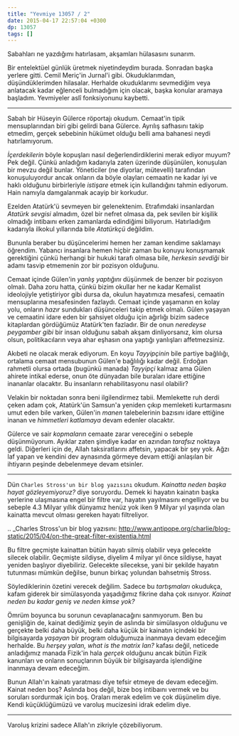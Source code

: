 ```yaml
---
title: "Yevmiye 13057 / 2"
date: 2015-04-17 22:57:04 +0300
dp: 13057
tags: []
---
```


Sabahları ne yazdığımı hatırlasam, akşamları hülasasını sunarım.

Bir entelektüel günlük üretmek niyetindeydim burada. Sonradan başka
yerlere gitti. Cemil Meriç'in Jurnal'i gibi. Okuduklarımdan,
düşündüklerimden hilasalar. Herhalde okuduklarımı sevmediğim veya
anlatacak kadar eğlenceli bulmadığım için olacak, başka konular
aramaya başladım. Yevmiyeler aslî fonksiyonunu kaybetti.

------

Sabah bir Hüseyin Gülerce röportajı okudum. Cemaat'in tipik
mensuplarından biri gibi gelirdi bana Gülerce. Ayrılış safhasını takip
etmedim, gerçek sebebinin hükümet olduğu belli ama bahanesi neydi
hatırlamıyorum.

*İçerdekilerin* böyle kopuşları nasıl değerlendirdiklerini merak
ediyor muyum? Pek değil. Çünkü anladığım kadarıyla zaten üzerinde
düşünülen, konuşulan bir mevzu değil bunlar. Yöneticiler (ne diyorlar,
mütevelli) tarafından konuşuluyordur ancak onların da böyle olayları
cemaatin ne kadar iyi ve haklı olduğunu birbirleriyle *istişare* etmek
için kullandığını tahmin ediyorum. Hain namıyla damgalanmak acayip bir
korkudur.

Ezelden Atatürk'ü sevmeyen bir gelenektenim. Etrafımdaki insanlardan
*Atatürk sevgisi* almadım, özel bir nefret olmasa da, pek sevilen bir
kişilik olmadığı intibaını erken zamanlarda edindiğimi
biliyorum. Hatırladığım kadarıyla ilkokul yıllarında bile *Atatürkçü*
değildim.

Bununla beraber bu düşüncelerimi hemen her zaman kendime saklamayı
öğrendim. Yabancı insanlara hemen hiçbir zaman bu konuyu konuşmamak
gerektiğini çünkü herhangi bir hukuki tarafı olmasa bile, *herkesin
sevdiği* bir adamı tasvip etmemenin zor bir pozisyon olduğunu.

Cemaat içinde Gülen'in *yanlış yaptığını* düşünmek de benzer bir
pozisyon olmalı. Daha zoru hatta, çünkü bizim okullar her ne kadar
Kemalist ideolojiyle yetiştiriyor gibi dursa da, okulun hayatımıza
mesafesi, cemaatin mensuplarına mesafesinden fazlaydı. Cemaat içinde
yaşamanın en kolay yolu, onların *hazır* sundukları düşünceleri takip
etmek olmalı. Gülen yaşayan ve cemaatini idare eden bir şahsiyet
olduğu için ağırlığı bizim sadece kitaplardan gördüğümüz Atatürk'ten
fazladır. Bir de onun *neredeyse peygamber gibi* bir insan olduğunu
sabah akşam dinliyorsanız, kim olursa olsun, politikacıların veya ahar
eşhasın ona yaptığı yanlışları affetmezsiniz.

Akıbeti ne olacak merak ediyorum. En koyu *Tayyipçinin* bile partiye
bağlılığı, ortalama cemaat mensubunun Gülen'e bağlılığı kadar
değil. Erdoğan rahmetli olursa ortada (bugünkü manada) *Tayyipçi*
kalmaz ama Gülen ahirete intikal ederse, onun öte dünyadan bile
buraları idare ettiğine inananlar olacaktır. Bu insanların
rehabilitasyonu nasıl olabilir?

Velakin bir noktadan sonra beni ilgilendirmez tabii. Memlekette ruh
derdi çeken adam çok, Atatürk'ün Samsun'a yeniden çıkıp memleketi
kurtarmasını umut eden bile varken, Gülen'in *manen* talebelerinin
bazısını idare ettiğine inanan ve *himmetleri katlamaya* devam edenler
olacaktır.

Gülerce ve sair *kopmaların* cemaate zarar vereceğini o sebeple
düşünmüyorum. Ayıklar zaten şimdiye kadar en azından *tarafsız*
noktaya geldi. Diğerleri için de, Allah taksiratlarını affetsin,
yapacak bir şey yok. Ağzı laf yapan ve kendini dev aynasında görmeye
devam ettiği anlaşılan bir ihtiyarın peşinde debelenmeye devam
etsinler.

------

Dün `Charles Stross'un bir blog yazısını` okudum. *Kainatta neden
başka hayat gözleyemiyoruz?* diye soruyordu. Demek ki hayatın kainatın
başka yerlerine ulaşmasına engel bir filtre var, hayatın yayılmasını
engelliyor ve bu sebeple 4.3 Milyar yıllık dünyamız henüz yok iken 9
Milyar yıl yaşında olan kainatta mevcut olması gereken hayatı
filtreliyor.

.. _Charles Stross'un bir blog yazısını: http://www.antipope.org/charlie/blog-static/2015/04/on-the-great-filter-existentia.html

Bu filtre geçmişte kainattan bütün hayatı silmiş olabilir veya
gelecekte silecek olabilir. Geçmişte sildiyse, diyelim 4 milyar yıl
önce sildiyse, hayat yeniden başlıyor diyebiliriz. Gelecekte
silecekse, yani bir şekilde hayatın tutunması mümkün değilse, bunun
birkaç yolundan bahsetmiş Stross.

Söylediklerinin özetini verecek değilim. Sadece bu *tartışmaları*
okudukça, kafam giderek bir simülasyonda yaşadığımız fikrine daha çok
ısınıyor. *Kainat neden bu kadar geniş ve neden kimse yok?*

Ömrüm boyunca bu sorunun cevaplanacağını sanmıyorum. Ben bu genişliğin
de, kainat dediğimiz şeyin de aslında bir simülasyon olduğunu ve
gerçekte belki daha büyük, belki daha küçük bir kainatın içindeki bir
bilgisayarda *yaşayan* bir program olduğumuza inanmaya devam edeceğim
herhalde. Bu *herşey yalan, what is the matrix lan?* kafası değil,
neticede anladığımız manada Fizik'in hala *gerçek* olduğunu ancak
bütün Fizik kanunları ve onların sonuçlarının büyük bir bilgisayarda
işlendiğine inanmaya devam edeceğim.

Bunun Allah'ın kainatı yaratması diye tefsir etmeye de devam
edeceğim. Kainat neden boş? Aslında boş değil, bize boş intibaını
vermek ve bu soruları sordurmak için boş. Oraları merak edelim ve çok
düşünelim diye. Kendi küçüklüğümüzü ve varoluş mucizesini idrak edelim
diye.

------

Varoluş krizini sadece Allah'ın zikriyle çözebiliyorum.


